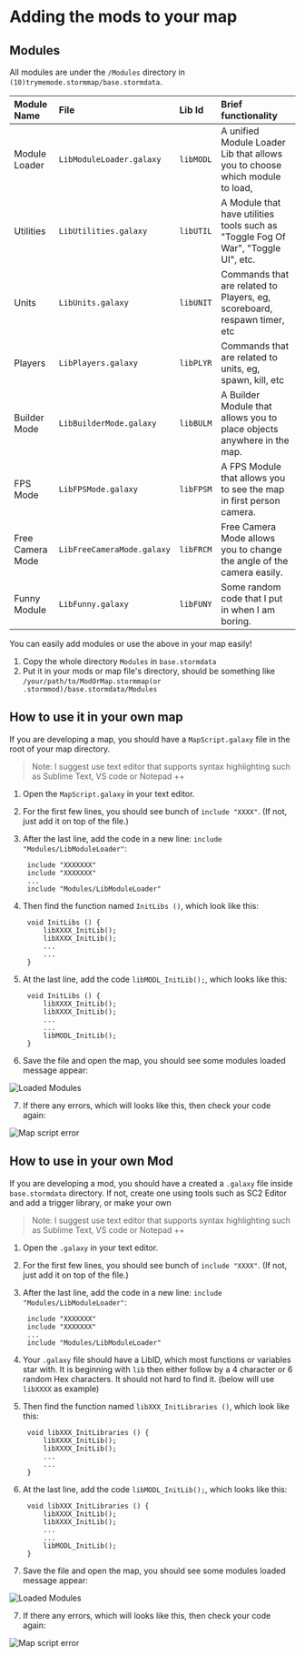 # Adding the mods to your map

## Modules

All modules are under the `/Modules` directory in `(10)trymemode.stormmap/base.stormdata`.

| Module Name|File|Lib Id| Brief functionality|
|:------------- |:------------- |:-------------|:-----|
| Module Loader|`LibModuleLoader.galaxy`|`libMODL`|A unified Module Loader Lib that allows you to choose which module to load,|
| Utilities|`LibUtilities.galaxy`|`libUTIL`|A Module that have utilities tools such as "Toggle Fog Of War", "Toggle UI", etc.|
| Units |`LibUnits.galaxy`|`libUNIT`|Commands that are related to Players, eg, scoreboard, respawn timer, etc|
| Players |`LibPlayers.galaxy`|`libPLYR`|Commands that are related to units, eg, spawn, kill, etc|
| Builder Mode |`LibBuilderMode.galaxy`|`libBULM`|A Builder Module that allows you to place objects anywhere in the map.|
| FPS Mode|`LibFPSMode.galaxy`|`libFPSM`|A FPS Module that allows you to see the map in first person camera.|
| Free Camera Mode|`LibFreeCameraMode.galaxy`|`libFRCM`|Free Camera Mode allows you to change the angle of the camera easily.|
| Funny Module |`LibFunny.galaxy`|`libFUNY`|Some random code that I put in when I am boring.|

You can easily add modules or use the above in your map easily!

1. Copy the whole directory `Modules` in `base.stormdata`
2. Put it in your mods or map file's directory, should be something like `/your/path/to/ModOrMap.stormmap(or .stormmod)/base.stormdata/Modules`

## How to use it in your own map

If you are developing a map, you should have a `MapScript.galaxy` file in the root of your map directory.

>Note: I suggest use text editor that supports syntax highlighting such as Sublime Text, VS code or Notepad ++

1. Open the `MapScript.galaxy` in your text editor.
2. For the first few lines, you should see bunch of `include "XXXX"`. (If not, just add it on top of the file.)
3. After the last line, add the code in a new line: `include "Modules/LibModuleLoader"`:
     
        include "XXXXXXX"
        include "XXXXXXX"
        ...
        include "Modules/LibModuleLoader"
        
4. Then find the function named `InitLibs ()`, which look like this:

        void InitLibs () {
            libXXXX_InitLib();
            libXXXX_InitLib();
            ...
            ...
        }

5. At the last line, add the code `libMODL_InitLib();`, which looks like this:

        void InitLibs () {
            libXXXX_InitLib();
            libXXXX_InitLib();
            ...
            ...
            libMODL_InitLib();
        }
6. Save the file and open the map, you should see some modules loaded message appear: 

![Loaded Modules](https://i.imgur.com/Jwci20Y.jpg)

7. If there any errors, which will looks like this, then check your code again:

![Map script error](https://i.imgur.com/cjXbq07.jpg)


## How to use in your own Mod

If you are developing a mod, you should have a created a `.galaxy` file inside `base.stormdata` directory. If not, create one using tools such as SC2 Editor and add a trigger library, or make your own

>Note: I suggest use text editor that supports syntax highlighting such as Sublime Text, VS code or Notepad ++

1. Open the `.galaxy` in your text editor.
2. For the first few lines, you should see bunch of `include "XXXX"`. (If not, just add it on top of the file.)
3. After the last line, add the code in a new line: `include "Modules/LibModuleLoader"`:
     
        include "XXXXXXX"
        include "XXXXXXX"
        ...
        include "Modules/LibModuleLoader"
        
4. Your `.galaxy` file should have a LibID, which most functions or variables star with. It is beginning with `lib` then either follow by a 4 character or 6 random Hex characters. It should not hard to find it. (below will use `libXXXX` as example)

5. Then find the function named `libXXX_InitLibraries ()`, which look like this:

        void libXXX_InitLibraries () {
            libXXXX_InitLib();
            libXXXX_InitLib();
            ...
            ...
        }

5. At the last line, add the code `libMODL_InitLib();`, which looks like this:

        void libXXX_InitLibraries () {
            libXXXX_InitLib();
            libXXXX_InitLib();
            ...
            ...
            libMODL_InitLib();
        }
6. Save the file and open the map, you should see some modules loaded message appear:

![Loaded Modules](https://i.imgur.com/Jwci20Y.jpg)

7. If there any errors, which will looks like this, then check your code again:

![Map script error](https://i.imgur.com/cjXbq07.jpg)
